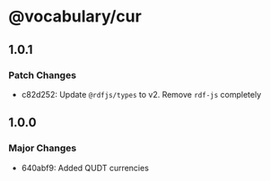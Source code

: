 # @vocabulary/cur

## 1.0.1

### Patch Changes

- c82d252: Update `@rdfjs/types` to v2. Remove `rdf-js` completely

## 1.0.0

### Major Changes

- 640abf9: Added QUDT currencies

